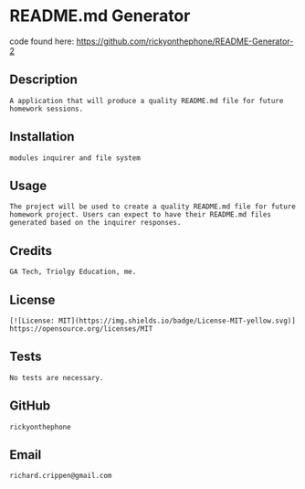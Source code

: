 # README.md Generator
  
  code found here: https://github.com/rickyonthephone/README-Generator-2
  
  ## Description
    A application that will produce a quality README.md file for future homework sessions.
          
  ## Installation
    modules inquirer and file system
          
  ## Usage
    The project will be used to create a quality README.md file for future homework project. Users can expect to have their README.md files generated based on the inquirer responses. 
          
  ## Credits
    GA Tech, Triolgy Education, me.
  
  ## License
    [![License: MIT](https://img.shields.io/badge/License-MIT-yellow.svg)]
    https://opensource.org/licenses/MIT
          
  ## Tests
    No tests are necessary.
          
  ## GitHub
    rickyonthephone
          
  ## Email        
    richard.crippen@gmail.com

